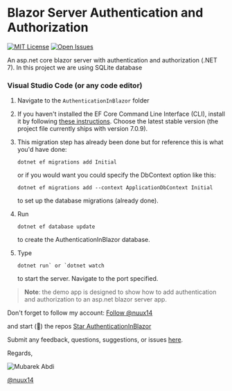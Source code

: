 Blazor Server Authentication and Authorization
=============================================

    

[![MIT License](https://img.shields.io/github/license/nuux14/AuthenticationInBlazor?color=%230b0&style=flat-square)](https://github.com/nuux14/AuthenticationInBlazor/blob/main/LICENSE)
[![Open Issues](https://img.shields.io/github/issues/nuux14/AuthenticationInBlazor/good%20first%20issue?color=%23512BD4&label=good%20first%20issue&style=flat-square)](https://github.com/nuux14/AuthenticationInBlazor/issues?q=is%3Aissue+is%3Aopen+label%3A%22good+first+issue%22)

An asp.net core blazor server with authentication and authorization (.NET 7). In this project we are using SQLite database

### Visual Studio Code (or any code editor)

1. Navigate to the `AuthenticationInBlazor` folder 
1. If you haven't installed the EF Core Command Line Interface (CLI), install it by following [these instructions](https://docs.microsoft.com/ef/core/miscellaneous/cli/dotnet). Choose the latest stable version (the project file currently ships with version 7.0.9).
1. This migration step has already been done but for reference this is what you'd have done: 

    ```text
   dotnet ef migrations add Initial
    ``` 

    or if you would want you could specify the DbContext option like this:


    ```text
   dotnet ef migrations add --context ApplicationDbContext Initial
   ```
   
    to set up the  database migrations (already done).
1. Run 

    ```text
   dotnet ef database update
   ``` 
    
    to create the AuthenticationInBlazor database.
1. Type 

   ```text
   dotnet run` or `dotnet watch
   ```
    
   to start the server. Navigate to the port specified.
  
> **Note**: the demo app is designed to show how to add authentication and authorization to an asp.net blazor server app. 

Don't forget to follow my account: <!-- Place this tag where you want the button to render. -->
<a class="github-button" href="https://github.com/nuux14" data-show-count="true" aria-label="Follow @nuux14 on GitHub">Follow @nuux14</a>

and start (🌟) the repos <!-- Place this tag where you want the button to render. -->
<a class="github-button" href="https://github.com/nuux14/AuthenticationInBlazor" data-icon="octicon-star" data-size="large" aria-label="Star nuux14/AuthenticationInBlazor on GitHub">Star AuthenticationInBlazor</a>

Submit any feedback, questions, suggestions, or issues [here](https://github.com/nuux14/AuthenticationInBlazor/issues/new).

Regards,

![Mubarek Abdi](https://github.com/nuux14)

[@nuux14](https://twitter.com/May28_2023)
